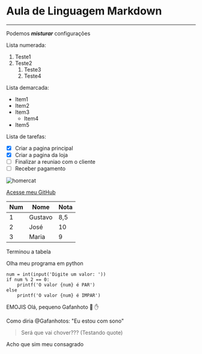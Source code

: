 # Aula de Linguagem Markdown
***
Podemos __*misturar*__ configurações

Lista numerada:

1. Teste1
3. Teste2
    1. Teste3
    1. Teste4

Lista demarcada:

* Item1
* Item2
* Item3
     * Item4
* Item5

Lista de tarefas:

- [x] Criar a pagina principal
- [x] Criar a pagina da loja
- [ ] Finalizar a reuniao com o cliente
- [ ] Receber pagamento

![homercat](https://user-images.githubusercontent.com/84753926/210912361-c707e934-287c-4362-97eb-d8692dfb118a.png)

[Acesse meu GitHub](https://github.com/lucassantuss)

Num | Nome | Nota
---|---|---
1 | Gustavo | 8,5
2 | José | 10
3 | Maria | 9

Terminou a tabela

Olha meu programa em python

```
num = int(input('Digite um valor: '))
if num % 2 == 0:
    printf('O valor {num} é PAR')
else
    printf('O valor {num} é IMPAR')
```

EMOJIS
Olá, pequeno Gafanhoto 🖖 ✋

Como diria @Gafanhotos: "Eu estou com sono"

> Será que vai chover??? (Testando quote)

Acho que sim meu consagrado
